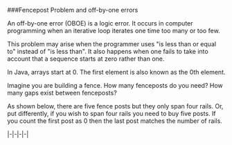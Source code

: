 ###Fencepost Problem and off-by-one errors

An off-by-one error (OBOE) is a logic error. It occurs in computer programming when an iterative loop iterates one time too many or too few.

This problem may arise when the programmer uses "is less than or equal to" instead of "is less than". It also happens when one fails to take into account that a sequence starts at zero rather than one.


In Java, arrays start at 0. The first element is also known as the 0th element.

Imagine you are building a fence. How many fenceposts do you need? How many gaps exist between fenceposts? 

As shown below, there are five fence posts but they only span four rails. Or, put differently, if you wish to span four rails you need to buy five posts. If you count the first post as 0 then the last post matches the number of rails.

 |-|-|-|-|
 
 
 